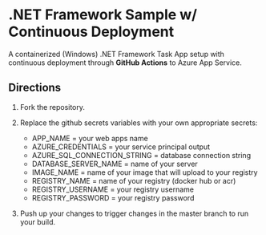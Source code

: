 # .NET Framework Sample w/ Continuous Deployment
A containerized (Windows) .NET Framework Task App setup with continuous deployment through **GitHub Actions** to Azure App Service.

## Directions
1. Fork the repository.
2. Replace the github secrets variables with your own appropriate secrets:<br/>

      - APP_NAME = your web apps name
      - AZURE_CREDENTIALS = your service principal output
      - AZURE_SQL_CONNECTION_STRING = database connection string
      - DATABASE_SERVER_NAME = name of your server
      - IMAGE_NAME = name of your image that will upload to your registry
      - REGISTRY_NAME = name of your registry (docker hub or acr)
      - REGISTRY_USERNAME = your registry username
      - REGISTRY_PASSWORD = your registry password
  
3. Push up your changes to trigger changes in the master branch to run your build.
